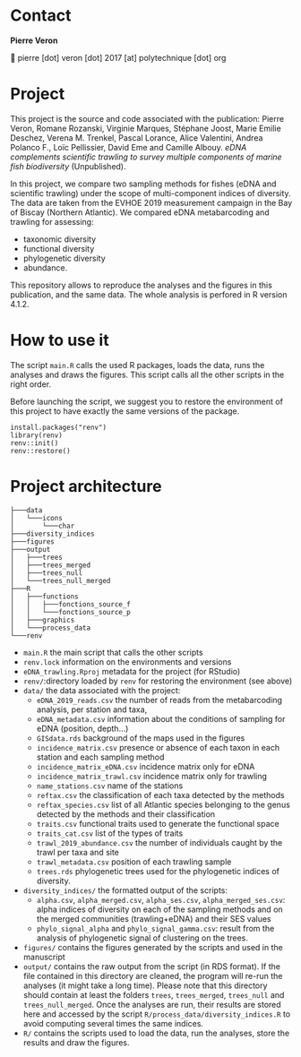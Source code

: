 # Contact 
__Pierre Veron__ 

📧 pierre [dot] veron [dot] 2017 [at] polytechnique [dot] org

# Project 
This project is the source and code associated with the publication:
Pierre Veron, Romane Rozanski, Virginie Marques, Stéphane Joost, Marie Emilie Deschez, Verena M. Trenkel, Pascal Lorance, Alice Valentini, Andrea Polanco F., Loïc Pellissier, David Eme and Camille Albouy. _eDNA complements scientific trawling to survey multiple components of marine fish biodiversity_ (Unpublished).

In this project, we compare two sampling methods for fishes (eDNA and scientific trawling) under the scope of multi-component indices of diversity. The data are taken from the EVHOE 2019 measurement campaign in the Bay of Biscay (Northern Atlantic). We compared eDNA metabarcoding and trawling for assessing:
* taxonomic diversity
* functional diversity
* phylogenetic diversity
* abundance. 
 
This repository allows to reproduce the analyses and the figures in this publication, and the same data. 
The whole analysis is perfored in R version 4.1.2.

# How to use it
The script `main.R` calls the used R packages, loads the data, runs the analyses and draws the figures. This script calls all the other scripts in the right order. 

Before launching the script, we suggest you to restore the environment of this project to have exactly the same versions of the package. 

```
install.packages("renv")
library(renv)
renv::init()
renv::restore()
```

# Project architecture

```
├───data
│   └───icons
│       └───char
├───diversity_indices
├───figures
├───output
│   ├───trees
│   ├───trees_merged
│   ├───trees_null
│   └───trees_null_merged
├───R
│   ├───functions
│   │   ├───fonctions_source_f
│   │   └───fonctions_source_p
│   ├───graphics
│   └───process_data
└───renv

```
* `main.R` the main script that calls the other scripts
* `renv.lock` information on the environments and versions
* `eDNA_trawling.Rproj` metadata for the project (for RStudio)
* `renv/`:directory loaded by `renv` for restoring the environment (see above)
* `data/` the data associated with the project:
   * `eDNA_2019_reads.csv` the number of reads from the metabarcoding analysis, per station and taxa,
   * `eDNA_metadata.csv` information about the conditions of sampling for eDNA (position, depth...)
   * `GISdata.rds` background of the maps used in the figures
   * `incidence_matrix.csv` presence or absence of each taxon in each station and each sampling method
   * `incidence_matrix_eDNA.csv` incidence matrix only for eDNA
   * `incidence_matrix_trawl.csv` incidence matrix only for trawling
   * `name_stations.csv` name of the stations
   * `reftax.csv` the classification of each taxa detected by the methods
   * `reftax_species.csv` list of all Atlantic species belonging to the genus detected by the methods and their classification
   * `traits.csv` functional traits used to generate the functional space
   * `traits_cat.csv` list of the types of traits
   * `trawl_2019_abundance.csv` the number of individuals caught by the trawl per taxa and site
   * `trawl_metadata.csv` position of each trawling sample
   * `trees.rds` phylogenetic trees used for the phylogenetic indices of diversity. 
* `diversity_indices/` the formatted output of the scripts:
   * `alpha.csv`, `alpha_merged.csv`, `alpha_ses.csv`, `alpha_merged_ses.csv`: alpha indices of diversity on each of the sampling methods and on the merged communities (trawling+eDNA) and their SES values
   * `phylo_signal_alpha` and `phylo_signal_gamma.csv`: result from the analysis of phylogenetic signal of clustering on the trees. 
* `figures/` contains the figures generated by the scripts and used in the manuscript
* `output/` contains the raw output from the script (in RDS format). If the file contained in this directory are cleaned, the program will re-run the analyses (it might take a long time). Please note that this directory should contain at least the folders `trees`, `trees_merged`, `trees_null` and `trees_null_merged`. Once the analyses are run, their results are stored here and accessed by the script `R/process_data/diversity_indices.R` to avoid computing several times the same indices. 
* `R/` contains the scripts used to load the data, run the analyses, store the results and draw the figures. 

